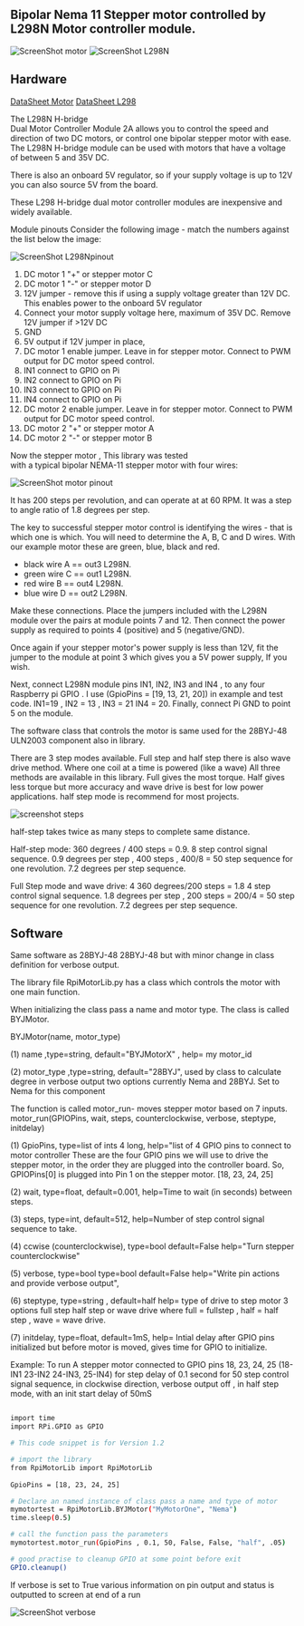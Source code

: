 Bipolar Nema 11 Stepper motor controlled by L298N Motor controller module.
---------------------------------------

![ScreenShot motor](https://raw.githubusercontent.com/gavinlyonsrepo/RpiMotorLib/master/images/nema11.jpg)
![ScreenShot L298N](https://github.com/gavinlyonsrepo/RpiMotorLib/blob/master/images/L298N.jpg)

Hardware
------------------------------------

[DataSheet Motor](https://www.pololu.com/product/1205/specs)
[DataSheet L298](http://www.st.com/resource/en/datasheet/l298.pdf)

The L298N H-bridge   
Dual Motor Controller Module 2A allows you to control the speed and direction of two DC motors, 
or control one bipolar stepper motor with ease. 
The L298N H-bridge module can be used with motors 
that have a voltage of between 5 and 35V DC. 

There is also an onboard 5V regulator, 
so if your supply voltage is up to 12V you can also source 5V from the board.

These L298 H-bridge dual motor controller modules 
are inexpensive and widely available.

Module pinouts
Consider the following image - match the numbers against the list below the image:


![ScreenShot L298Npinout](https://github.com/gavinlyonsrepo/RpiMotorLib/blob/master/images/298pinout.jpg)

1. DC motor 1 "+" or stepper motor C
2. DC motor 1 "-" or stepper motor D
3. 12V jumper - remove this if using a supply voltage greater than 12V DC. This enables power to the onboard 5V regulator
4. Connect your motor supply voltage here, maximum of 35V DC. Remove 12V jumper if >12V DC
5. GND
6. 5V output if 12V jumper in place, 
7. DC motor 1 enable jumper. Leave in for stepper motor. Connect to PWM output for DC motor speed control.
8. IN1 connect to GPIO on Pi
9. IN2 connect to GPIO on Pi
10. IN3 connect to GPIO on Pi
11. IN4 connect to GPIO on Pi
12. DC motor 2 enable jumper. Leave in for stepper motor. Connect to PWM output for DC motor speed control.
13. DC motor 2 "+" or stepper motor A
14. DC motor 2 "-" or stepper motor B

Now the stepper motor , This library was tested  
with a typical bipolar NEMA-11 stepper motor with four wires:

 ![ScreenShot motor pinout ](https://raw.githubusercontent.com/gavinlyonsrepo/RpiMotorLib/master/images/nema11pinout.jpg)


It has 200 steps per revolution, and can operate at at 60 RPM. 
It was a step to angle ratio of 1.8 degrees per step. 

The key to successful stepper motor control is identifying the wires - 
that is which one is which. You will need to determine 
the A, B, C and D wires. 
With our example motor these are green, blue, black and red.  

* black wire A == out3 L298N. 
* green wire C == out1 L298N. 
* red wire B == out4 L298N. 
* blue wire D == out2 L298N. 

Make these connections.
Place the jumpers included with the L298N module over the pairs at module points 7 and 12. 
Then connect the power supply as required to points 4 (positive) and 5 (negative/GND).

Once again if your stepper motor's power supply is less than 12V, 
fit the jumper to the module at point 3 which gives you a 5V power supply,
If you wish.

Next, connect L298N module pins IN1, IN2, IN3 and IN4 ,
to any four Raspberry pi GPIO .
I use (GpioPins = [19, 13, 21, 20]) in example and test code.
IN1=19 , IN2 = 13 , IN3 = 21 IN4 = 20.
Finally, connect Pi GND to point 5 on the module.

The software class that controls the motor is same used for the
28BYJ-48 ULN2003 component also in library.

There are 3 step modes available.
Full step and half step there is also wave drive method.
Where one coil at a time is powered (like a wave) 
All three methods are available in this library.
Full gives the most torque. Half gives less torque but more accuracy 
and wave drive is best for low power applications. half step mode is recommend 
for most projects.

![screenshot steps](https://raw.githubusercontent.com/gavinlyonsrepo/RpiMotorLib/master/images/figure3.jpg)

half-step takes twice as many steps to complete same distance.

Half-step mode: 
360 degrees / 400 steps = 0.9.
8 step control signal sequence.
0.9 degrees per step , 400 steps , 400/8 = 50 step sequence for one revolution.
7.2 degrees per step sequence.

Full Step mode and wave drive: 4
360 degrees/200 steps = 1.8
4 step control signal sequence.
1.8 degrees per step , 200 steps = 200/4 = 50 step sequence for one revolution.
7.2 degrees per step sequence.


Software
--------------------------------------------

Same software as 28BYJ-48 28BYJ-48 but with 
minor change in class definition for verbose output.

The library file RpiMotorLib.py has a class which controls the motor with one 
main function.

When initializing the class pass a name and motor type.
The class is called BYJMotor.

BYJMotor(name, motor_type) 

(1) name ,type=string, default="BYJMotorX" , help= my motor_id

(2) motor_type ,type=string, default="28BYJ", used by class 
to calculate degree in verbose output two options currently
Nema and 28BYJ. Set to Nema for this component

The function is called motor_run- moves stepper motor based on 7 inputs.
motor_run(GPIOPins, wait, steps, counterclockwise, verbose, steptype, initdelay)

(1) GpioPins, type=list of ints 4 long, help="list of
 4 GPIO pins to connect to motor controller
 These are the four GPIO pins we will
 use to drive the stepper motor, in the order
 they are plugged into the controller board. So,
 GPIOPins[0] is plugged into Pin 1 on the stepper motor.
 [18, 23, 24, 25]
         
(2) wait, type=float, default=0.001, help=Time to wait
(in seconds) between steps.
         
(3) steps, type=int, default=512, help=Number of step control signal sequence
 to take. 
         
(4) ccwise (counterclockwise), type=bool default=False
help="Turn stepper counterclockwise"

 (5) verbose, type=bool  type=bool default=False
 help="Write pin actions and provide verbose output",
 
 (6) steptype, type=string , default=half help= type of drive to
 step motor 3 options full step half step or wave drive
 where full = fullstep , half = half step , wave = wave drive.

 (7) initdelay, type=float, default=1mS, help= Intial delay after
GPIO pins initialized but before motor is moved, gives time for GPIO
to initialize. 
        
 Example: To run A stepper motor connected to GPIO pins 18, 23, 24, 25
 (18-IN1 23-IN2 24-IN3, 25-IN4)
 for step delay of 0.1 second for 50 step control signal sequence, in clockwise direction,
 verbose output off , in half step mode, with an init start delay of 50mS

    
```sh

import time 
import RPi.GPIO as GPIO

# This code snippet is for Version 1.2 

# import the library
from RpiMotorLib import RpiMotorLib
    
GpioPins = [18, 23, 24, 25]

# Declare an named instance of class pass a name and type of motor
mymotortest = RpiMotorLib.BYJMotor("MyMotorOne", "Nema")
time.sleep(0.5)

# call the function pass the parameters
mymotortest.motor_run(GpioPins , 0.1, 50, False, False, "half", .05)

# good practise to cleanup GPIO at some point before exit
GPIO.cleanup()
```

If verbose is set to True various information on pin output and status is outputted to screen at end of a run

 ![ScreenShot verbose](https://raw.githubusercontent.com/gavinlyonsrepo/RpiMotorLib/master/screenshot/Verbose_output_run.jpg)
